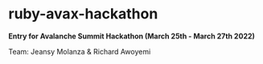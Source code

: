 # ruby-avax-hackathon

**Entry for Avalanche Summit Hackathon (March 25th - March 27th 2022)**

Team: Jeansy Molanza & Richard Awoyemi
